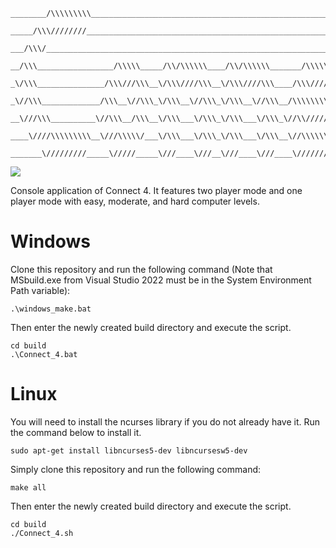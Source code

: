 ```
________/\\\\\\\\\___________________________________________________________________________________________________________/\\\____        
 _____/\\\////////__________________________________________________________________________________________________________/\\\\\____       
  ___/\\\/______________________________________________________________________________________/\\\_______________________/\\\/\\\____      
   __/\\\_________________/\\\\\_____/\\/\\\\\\____/\\/\\\\\\_______/\\\\\\\\______/\\\\\\\\__/\\\\\\\\\\\________________/\\\/\/\\\____     
    _\/\\\_______________/\\\///\\\__\/\\\////\\\__\/\\\////\\\____/\\\/////\\\___/\\\//////__\////\\\////_______________/\\\/__\/\\\____    
     _\//\\\_____________/\\\__\//\\\_\/\\\__\//\\\_\/\\\__\//\\\__/\\\\\\\\\\\___/\\\____________\/\\\_________________/\\\\\\\\\\\\\\\\_   
      __\///\\\__________\//\\\__/\\\__\/\\\___\/\\\_\/\\\___\/\\\_\//\\///////___\//\\\___________\/\\\_/\\____________\///////////\\\//__  
       ____\////\\\\\\\\\__\///\\\\\/___\/\\\___\/\\\_\/\\\___\/\\\__\//\\\\\\\\\\__\///\\\\\\\\____\//\\\\\_______________________\/\\\____ 
        _______\/////////_____\/////_____\///____\///__\///____\///____\//////////_____\////////______\/////________________________\///_____
```

<a href="https://github.com/tjunruh/Connect_4/actions/workflows/pipeline.yml"><img src="https://img.shields.io/github/actions/workflow/status/tjunruh/Connect_4/pipeline.yml?label=build&branch=main"></a>

Console application of Connect 4. It features two player mode and one player mode with easy, moderate, and hard computer levels.

# Windows

Clone this repository and run the following command (Note that MSbuild.exe from Visual Studio 2022 must be in the System Environment Path variable):

```shell
.\windows_make.bat
```

Then enter the newly created build directory and execute the script.

```shell
cd build
.\Connect_4.bat
```


# Linux

You will need to install the ncurses library if you do not already have it. Run the command below to install it.

```shell
sudo apt-get install libncurses5-dev libncursesw5-dev
```

Simply clone this repository and run the following command:

```shell
make all
```

Then enter the newly created build directory and execute the script.

```shell
cd build
./Connect_4.sh
```
